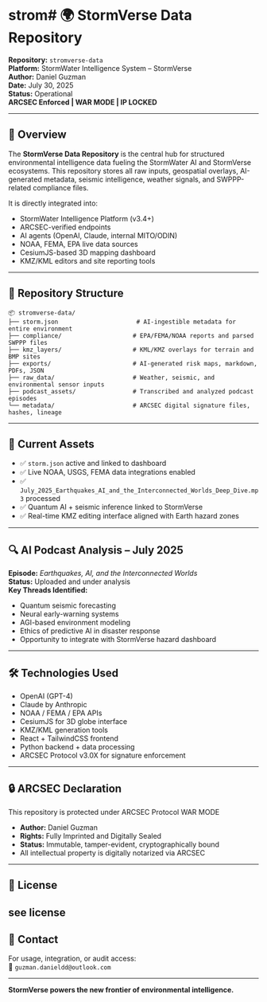 # strom# 🌍 StormVerse Data Repository

**Repository:** `stromverse-data`  
**Platform:** StormWater Intelligence System – StormVerse  
**Author:** Daniel Guzman  
**Date:** July 30, 2025  
**Status:** Operational  
**ARCSEC Enforced | WAR MODE | IP LOCKED**

---

## 🔷 Overview

The **StormVerse Data Repository** is the central hub for structured environmental intelligence data fueling the StormWater AI and StormVerse ecosystems. This repository stores all raw inputs, geospatial overlays, AI-generated metadata, seismic intelligence, weather signals, and SWPPP-related compliance files.

It is directly integrated into:
- StormWater Intelligence Platform (v3.4+)
- ARCSEC-verified endpoints
- AI agents (OpenAI, Claude, internal MITO/ODIN)
- NOAA, FEMA, EPA live data sources
- CesiumJS-based 3D mapping dashboard
- KMZ/KML editors and site reporting tools

---

## 📁 Repository Structure

```
📦 stromverse-data/
├── storm.json                      # AI-ingestible metadata for entire environment
├── compliance/                    # EPA/FEMA/NOAA reports and parsed SWPPP files
├── kmz_layers/                    # KML/KMZ overlays for terrain and BMP sites
├── exports/                       # AI-generated risk maps, markdown, PDFs, JSON
├── raw_data/                      # Weather, seismic, and environmental sensor inputs
├── podcast_assets/                # Transcribed and analyzed podcast episodes
└── metadata/                      # ARCSEC digital signature files, hashes, lineage
```

---

## 🧠 Current Assets

- ✅ `storm.json` active and linked to dashboard
- ✅ Live NOAA, USGS, FEMA data integrations enabled
- ✅ `July_2025_Earthquakes_AI_and_the_Interconnected_Worlds_Deep_Dive.mp3` processed
- ✅ Quantum AI + seismic inference linked to StormVerse
- ✅ Real-time KMZ editing interface aligned with Earth hazard zones

---

## 🔍 AI Podcast Analysis – July 2025

**Episode:** *Earthquakes, AI, and the Interconnected Worlds*  
**Status:** Uploaded and under analysis  
**Key Threads Identified:**
- Quantum seismic forecasting
- Neural early-warning systems
- AGI-based environment modeling
- Ethics of predictive AI in disaster response
- Opportunity to integrate with StormVerse hazard dashboard

---

## 🛠️ Technologies Used

- OpenAI (GPT-4)
- Claude by Anthropic
- NOAA / FEMA / EPA APIs
- CesiumJS for 3D globe interface
- KMZ/KML generation tools
- React + TailwindCSS frontend
- Python backend + data processing
- ARCSEC Protocol v3.0X for signature enforcement

---

## 🔒 ARCSEC Declaration

This repository is protected under ARCSEC Protocol WAR MODE  
- **Author:** Daniel Guzman  
- **Rights:** Fully Imprinted and Digitally Sealed  
- **Status:** Immutable, tamper-evident, cryptographically bound  
- All intellectual property is digitally notarized via ARCSEC

---

## 📜 License

see license
---

## 💬 Contact

For usage, integration, or audit access:  
📧 `guzman.danieldd@outlook.com`

---

**StormVerse powers the new frontier of environmental intelligence.**
